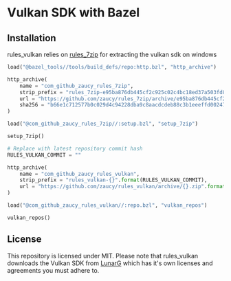 # Vulkan SDK with Bazel

## Installation

rules_vulkan relies on [rules_7zip](https://github.com/zaucy/rules_7zip) for extracting the vulkan sdk on windows

```python
load("@bazel_tools//tools/build_defs/repo:http.bzl", "http_archive")

http_archive(
    name = "com_github_zaucy_rules_7zip",
    strip_prefix = "rules_7zip-e95ba876db445cf2c925c02c4bc18ed37a503fd8",
    url = "https://github.com/zaucy/rules_7zip/archive/e95ba876db445cf2c925c02c4bc18ed37a503fd8.zip",
    sha256 = "b66e1c712577b0c029d4c94228dba9c8aacdcdeb88c3b1eeeffd00247ba5a856",
)

load("@com_github_zaucy_rules_7zip//:setup.bzl", "setup_7zip")

setup_7zip()

# Replace with latest repository commit hash
RULES_VULKAN_COMMIT = ""

http_archive(
    name = "com_github_zaucy_rules_vulkan",
    strip_prefix = "rules_vulkan-{}".format(RULES_VULKAN_COMMIT),
    url = "https://github.com/zaucy/rules_vulkan/archive/{}.zip".format(RULES_VULKAN_COMMIT),
)

load("@com_github_zaucy_rules_vulkan//:repo.bzl", "vulkan_repos")

vulkan_repos()

```

## License

This repository is licensed under MIT. Please note that rules_vulkan downloads the Vulkan SDK from [LunarG](https://www.lunarg.com/) which has it's own licenses and agreements you must adhere to.
